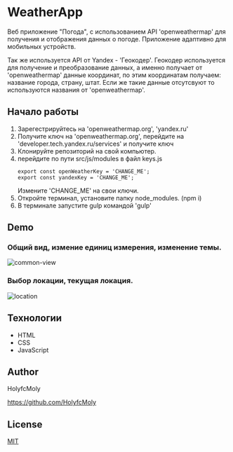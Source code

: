 # WeatherApp

Веб приложение "Погода", с использованием API 'openweathermap' для получения и отображения данных о погоде. Приложение адаптивно для мобильных устройств.

Так же используется API от Yandex - 'Геокодер'. Геокодер используется для получение и преобразование данных, а именно получает от 'openweathermap' данные координат, по этим координатам получаем: название города, страну, штат. Если же такие данные отсутсвуют то используются названия от 'openweathermap'.

## Начало работы

  1. Зарегестрируйтесь на 'openweathermap.org', 'yandex.ru'
  2. Получите ключ на 'openweathermap.org', перейдите на 'developer.tech.yandex.ru/services' и получите ключ
  3. Клонируйте репозиторий на свой компьютер.
  4. перейдите по пути src/js/modules в файл keys.js 
      ```
      export const openWeatherKey = 'CHANGE_ME';
      export const yandexKey = 'CHANGE_ME';
      ```
      Измените 'CHANGE_ME' на свои ключи.
  5. Откройте терминал, установите папку node_modules. (npm i)
  6. В терминале запустите gulp командой 'gulp'

## Demo

### Общий вид, измение единиц измерения, изменение темы.

![common-view](https://github.com/HolyfcMoly/weatherApp/assets/108127983/75231016-2ba4-40d3-8820-602c1f387c93)

### Выбор локации, текущая локация.

![location](https://github.com/HolyfcMoly/weatherApp/assets/108127983/c50a7e23-254b-4515-ad41-50b849282964)

## Технологии

- HTML
- CSS
- JavaScript

## Author

HolyfcMoly

https://github.com/HolyfcMoly

## License

 [MIT](https://opensource.org/license/mit/)
